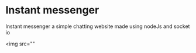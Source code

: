 # Instant messenger
 Instant messenger a simple chatting website made using nodeJs and socket io

<img src=""
